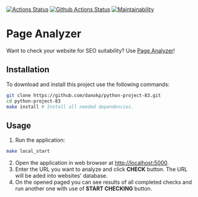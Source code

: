 [![Actions Status](https://github.com/danokp/python-project-83/workflows/hexlet-check/badge.svg)](https://github.com/danokp/python-project-83/actions)
[![Github Actions Status](https://github.com/danokp/python-project-83/workflows/Python%20CI/badge.svg)](https://github.com/danokp/python-project-83/actions)
[![Maintainability](https://api.codeclimate.com/v1/badges/4f5146dc466b9b4fcddf/maintainability)](https://codeclimate.com/github/danokp/python-project-83/maintainability)

# Page Analyzer

Want to check your website for SEO suitability? Use [Page Analyzer](https://python-project-83-production-bcc2.up.railway.app/)!

## Installation
To download and install this project use the following commands:
```bash
git clone https://github.com/danokp/python-project-83.git
cd python-project-83
make install # Install all needed dependencies.
```
## Usage
1. Run the application:
```bash
make local_start
```
2. Open the application in web browser at [http://localhost:5000](http://localhost:5000).
3. Enter the URL you want to analyze and click **CHECK** button. The URL will be aded into websites' database.
4. On the opened paged you can see results of all completed checks and run another one with use of **START CHECKING** button.

